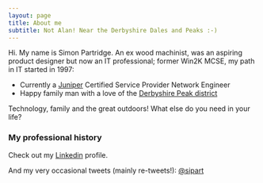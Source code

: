 ```yaml
---
layout: page
title: About me
subtitle: Not Alan! Near the Derbyshire Dales and Peaks :-)
---
```


Hi. My name is Simon Partridge. An ex wood machinist, was an aspiring product designer but now an IT professional; former Win2K MCSE, my path in IT started in 1997:

- Currently a [Juniper](http://www.juniper.net/uk/en/) Certified Service Provider Network Engineer
- Happy family man with a love of the [Derbyshire Peak district](https://www.visitpeakdistrict.com/)

Technology, family and the great outdoors!
What else do you need in your life?

### My professional history
Check out my [Linkedin](https://www.linkedin.com/in/simon-partridge-24a66b40/) profile.

And my very occasional tweets (mainly re-tweets!): [@sipart](https://twitter.com/Sipart?lang=en-gb)



